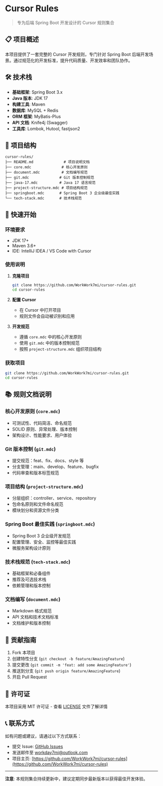 # Cursor Rules

> 专为后端 Spring Boot 开发设计的 Cursor 规则集合

## 📋 项目概述

本项目提供了一套完整的 Cursor 开发规则，专门针对 Spring Boot 后端开发场景。通过规范化的开发标准，提升代码质量、开发效率和团队协作。

## 🛠️ 技术栈

- **基础框架**: Spring Boot 3.x
- **Java 版本**: JDK 17
- **构建工具**: Maven
- **数据库**: MySQL + Redis
- **ORM 框架**: MyBatis-Plus
- **API 文档**: Knife4j (Swagger)
- **工具库**: Lombok, Hutool, fastjson2

## 📁 项目结构

```
cursor-rules/
├── README.md              # 项目说明文档
├── core.mdc              # 核心开发原则
├── document.mdc          # 文档编写规范
├── git.mdc              # Git 版本控制规范
├── java-17.mdc          # Java 17 语言规范
├── project-structure.mdc # 项目结构规范
├── springboot.mdc       # Spring Boot 3 企业级最佳实践
└── tech-stack.mdc       # 技术栈规范
```


## 🚀 快速开始

### 环境要求

- JDK 17+
- Maven 3.6+
- IDE: IntelliJ IDEA / VS Code with Cursor

### 使用说明

1. **克隆项目**
   ```bash
   git clone https://github.com/WorkWork7mi/cursor-rules.git
   cd cursor-rules
   ```

2. **配置 Cursor**
   - 在 Cursor 中打开项目
   - 规则文件会自动被识别和应用

3. **开发规范**
   - 遵循 `core.mdc` 中的核心开发原则
   - 使用 `git.mdc` 中的版本控制规范
   - 按照 `project-structure.mdc` 组织项目结构

### 获取项目

```bash
git clone https://github.com/WorkWork7mi/cursor-rules.git
cd cursor-rules
```

## 📚 规则文档说明

### 核心开发原则 (`core.mdc`)
- 可测试性、代码简洁、命名规范
- SOLID 原则、异常处理、版本控制
- 架构设计、性能要求、用户体验

### Git 版本控制 (`git.mdc`)
- 提交规范：feat、fix、docs、style 等
- 分支管理：main、develop、feature、bugfix
- 代码审查和版本标签规范

### 项目结构 (`project-structure.mdc`)
- 分层组织：controller、service、repository
- 包命名原则和文件命名规范
- 模块划分和资源文件分类

### Spring Boot 最佳实践 (`springboot.mdc`)
- Spring Boot 3 企业级开发规范
- 配置管理、安全、监控等最佳实践
- 微服务架构设计原则

### 技术栈规范 (`tech-stack.mdc`)
- 基础框架和必备组件
- 推荐及可选技术栈
- 依赖管理和版本控制

### 文档编写 (`document.mdc`)
- Markdown 格式规范
- API 文档和技术文档标准
- 文档维护和版本控制

## 🤝 贡献指南

1. Fork 本项目
2. 创建特性分支 (`git checkout -b feature/AmazingFeature`)
3. 提交更改 (`git commit -m 'feat: add some AmazingFeature'`)
4. 推送到分支 (`git push origin feature/AmazingFeature`)
5. 开启 Pull Request

## 📄 许可证

本项目采用 MIT 许可证 - 查看 [LICENSE](LICENSE) 文件了解详情

## 📞 联系方式

如有问题或建议，请通过以下方式联系：

- 提交 Issue: [GitHub Issues](https://github.com/WorkWork7mi/cursor-rules/issues)
- 发送邮件至 workday7mi@outlook.com
- 项目主页: [https://github.com/WorkWork7mi/cursor-rules](https://github.com/WorkWork7mi/cursor-rules)

---

**注意**: 本规则集合持续更新中，建议定期同步最新版本以获得最佳开发体验。
